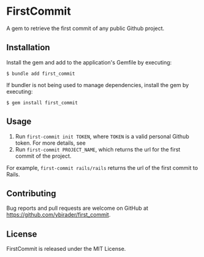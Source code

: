 # FirstCommit

A gem to retrieve the first commit of any public Github project.

## Installation

Install the gem and add to the application's Gemfile by executing:

    $ bundle add first_commit

If bundler is not being used to manage dependencies, install the gem by executing:

    $ gem install first_commit

## Usage

1. Run `first-commit init TOKEN`, where `TOKEN` is a valid personal Github token. For more details, see
2. Run `first-commit PROJECT_NAME`, which returns the url for the first commit of the project.

For example, `first-commit rails/rails` returns the url of the first commit to Rails.

## Contributing

Bug reports and pull requests are welcome on GitHub at https://github.com/ybirader/first_commit.

## License

FirstCommit is released under the MIT License.
